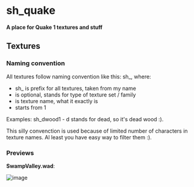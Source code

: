 # sh_quake
**A place for Quake 1 textures and stuff**

## Textures
### Naming convention
All textures follow naming convention like this: sh_<set><thing><number>, where:
* sh_ is prefix for all textures, taken from my name
* <set> is optional, stands for type of texture set / family
* <thing> is texture name, what it exactly is
* <number> starts from 1
  
Examples:
sh_dwood1 - d stands for dead, so it's dead wood :).
  
This silly convenction is used because of limited number of characters in texture names. Al least you have easy way to filter them :).
  
### Previews
**SwampValley.wad**:
  
![image](https://user-images.githubusercontent.com/5261292/151671531-92820cf5-2c51-454b-a40a-b1f4c8552851.png)


